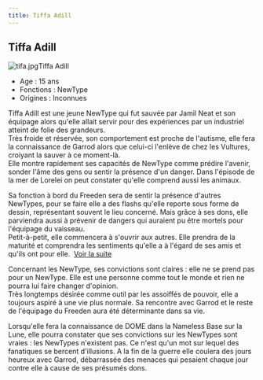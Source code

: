 ```yaml
---
title: Tiffa Adill
---
```


Tiffa Adill
-----------

![tifa.jpg](/images/stories/saga/gundamx/images/tifa/tifa.jpg)Tiffa Adill  
- Age : 15 ans   
- Fonctions : NewType   
- Origines : Inconnues   
  
  
Tiffa Adill est une jeune NewType qui fut sauvée par Jamil Neat et son équipage alors qu'elle allait servir pour des expériences par un industriel atteint de folie des grandeurs.   
Très froide et réservée, son comportement est proche de l'autisme, elle fera la connaissance de Garrod alors que celui-ci l'enlève de chez les Vultures, croiyant la sauver à ce moment-là.   
Elle montre rapidement ses capacités de NewType comme prédire l'avenir, sonder l'âme des gens ou sentir la présence d'un danger. Dans l'épisode de la mer de Lorelei on peut constater qu'elle comprend aussi les animaux.   
  
Sa fonction à bord du Freeden sera de sentir la présence d'autres NewTypes, pour se faire elle a des flashs qu'elle reporte sous forme de dessin, représentant souvent le lieu concerné. Mais grâce à ses dons, elle parviendra aussi à prévenir de dangers qui auraient pu être mortels pour l'équipage du vaisseau.   
Petit-à-petit, elle commencera à s'ouvrir aux autres. Elle prendra de la maturité et comprendra les sentiments qu'elle a à l'égard de ses amis et qu'ils ont pour elle.  
[Voir la suite](javascript:spoiler();)
  
Concernant les NewType, ses convictions sont claires : elle ne se prend pas pour un NewType. Elle est une personne comme tout le monde et rien ne pourra lui faire changer d'opinion.   
Très longtemps désirée comme outil par les assoiffés de pouvoir, elle a toujours aspiré à une vie plus normale. Sa rencontre avec Garrod et le reste de l'équipage du Freeden aura été déterminante dans sa vie.   
  
Lorsqu'elle fera la connaissance de DOME dans la Nameless Base sur la Lune, elle pourra constater que ses convictions sur les NewTypes sont vraies : les NewTypes n'existent pas. Ce n'est qu'un mot sur lequel des fanatiques se bercent d'illusions.
A la fin de la guerre elle coulera des jours heureux avec Garrod, débarrassée des menaces qui pesaient chaque jour contre elle à cause de ses présumés dons.


